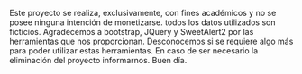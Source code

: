 Este proyecto se realiza, exclusivamente, con fines académicos y no se posee ninguna intención de monetizarse. todos los datos utilizados son ficticios. Agradecemos a bootstrap, JQuery y SweetAlert2 por las herramientas que nos proporcionan. Desconocemos si se requiere algo más para poder utilizar estas herramientas. En caso de ser necesario la eliminación del proyecto informarnos. Buen día.
